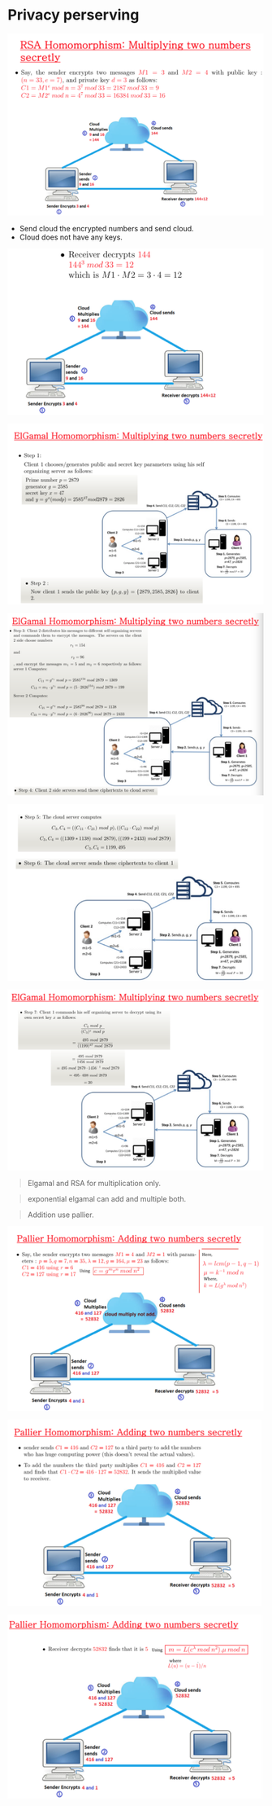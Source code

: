 # Privacy perserving

![image-20180813125809138](image-20180813125809138.png)

- Send cloud the encrypted numbers and send cloud.
- Cloud does not have any keys.

![image-20180813130014285](image-20180813130014285.png)

![image-20180813130935036](image-20180813130935036.png)

![image-20180813131040956](image-20180813131040956.png)

![image-20180813131151778](image-20180813131151778.png)

![image-20180813131304960](image-20180813131304960.png)

>  Elgamal and RSA for multiplication only.

>  exponential elgamal can add and multiple both.

>  Addition use pallier.

![image-20180813132414203](image-20180813132414203.png)

![image-20180813132428954](image-20180813132428954.png)

![image-20180813132439640](image-20180813132439640.png)

